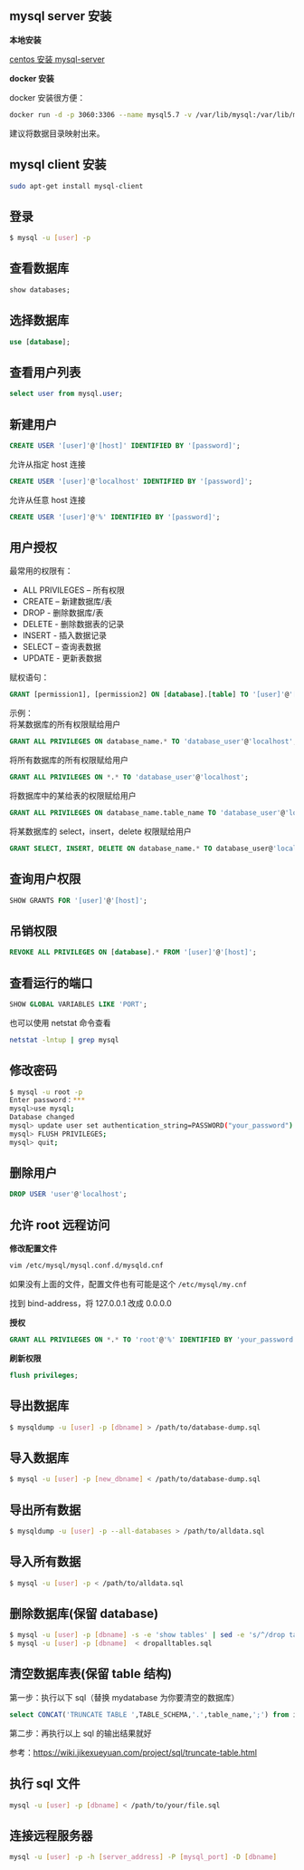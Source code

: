 [//title]: (mysql-cookbook)
[//englishtitle]: (mysql-cookbook)
[//category]: (mysql,tutorial,cookbook)
[//tags]: (mysql)
[//createtime]: (20190923)
[//updatetime]: (20201106)

## mysql server 安装

**本地安装**

[centos 安装 mysql-server](https://liushiming.cn/article/how-to-install-mysql-57-on-linux-centos7/)

**docker 安装**

docker 安装很方便：

```bash
docker run -d -p 3060:3306 --name mysql5.7 -v /var/lib/mysql:/var/lib/mysql -e MYSQL_ROOT_PASSWORD=root mysql:5.7
```

建议将数据目录映射出来。

## mysql client 安装

```bash
sudo apt-get install mysql-client
```

## 登录

```bash
$ mysql -u [user] -p
```

## 查看数据库

```sql
show databases;
```

## 选择数据库

```sql
use [database];
```

## 查看用户列表

```sql
select user from mysql.user;
```

## 新建用户

```sql
CREATE USER '[user]'@'[host]' IDENTIFIED BY '[password]';
```

允许从指定 host 连接

```sql
CREATE USER '[user]'@'localhost' IDENTIFIED BY '[password]';
```

允许从任意 host 连接

```sql
CREATE USER '[user]'@'%' IDENTIFIED BY '[password]';
```

## 用户授权

最常用的权限有：

- ALL PRIVILEGES – 所有权限
- CREATE – 新建数据库/表
- DROP - 删除数据库/表
- DELETE - 删除数据表的记录
- INSERT - 插入数据记录
- SELECT – 查询表数据
- UPDATE - 更新表数据

赋权语句：

```sql
GRANT [permission1], [permission2] ON [database].[table] TO '[user]'@'[host]';
```

示例：  
将某数据库的所有权限赋给用户

```sql
GRANT ALL PRIVILEGES ON database_name.* TO 'database_user'@'localhost';
```

将所有数据库的所有权限赋给用户

```sql
GRANT ALL PRIVILEGES ON *.* TO 'database_user'@'localhost';
```

将数据库中的某给表的权限赋给用户

```sql
GRANT ALL PRIVILEGES ON database_name.table_name TO 'database_user'@'localhost';
```

将某数据库的 select，insert，delete 权限赋给用户

```sql
GRANT SELECT, INSERT, DELETE ON database_name.* TO database_user@'localhost';
```

## 查询用户权限

```sql
SHOW GRANTS FOR '[user]'@'[host]';
```

## 吊销权限

```sql
REVOKE ALL PRIVILEGES ON [database].* FROM '[user]'@'[host]';
```

## 查看运行的端口

```sql
SHOW GLOBAL VARIABLES LIKE 'PORT';
```

也可以使用 netstat 命令查看

```bash
netstat -lntup | grep mysql
```

## 修改密码

```bash
$ mysql -u root -p
Enter password：***
mysql>use mysql;
Database changed
mysql> update user set authentication_string=PASSWORD("your_password") where user='your_user';
mysql> FLUSH PRIVILEGES;
mysql> quit;
```

## 删除用户

```sql
DROP USER 'user'@'localhost';
```

## 允许 root 远程访问

**修改配置文件**

```bash
vim /etc/mysql/mysql.conf.d/mysqld.cnf
```

如果没有上面的文件，配置文件也有可能是这个 `/etc/mysql/my.cnf`

找到 bind-address，将 127.0.0.1 改成 0.0.0.0

**授权**

```sql
GRANT ALL PRIVILEGES ON *.* TO 'root'@'%' IDENTIFIED BY 'your_password' WITH GRANT OPTION;
```

**刷新权限**

```sql
flush privileges;
```

## 导出数据库

```bash
$ mysqldump -u [user] -p [dbname] > /path/to/database-dump.sql
```

## 导入数据库

```bash
$ mysql -u [user] -p [new_dbname] < /path/to/database-dump.sql
```

## 导出所有数据

```bash
$ mysqldump -u [user] -p --all-databases > /path/to/alldata.sql
```

## 导入所有数据

```bash
$ mysql -u [user] -p < /path/to/alldata.sql
```

## 删除数据库(保留 database)

```bash
$ mysql -u [user] -p [dbname] -s -e 'show tables' | sed -e 's/^/drop table /' -e 's/$/;/' > dropalltables.sql
$ mysql -u [user] -p [dbname]  < dropalltables.sql
```

## 清空数据库表(保留 table 结构)

第一步：执行以下 sql（替换 mydatabase 为你要清空的数据库）

```sql
select CONCAT('TRUNCATE TABLE ',TABLE_SCHEMA,'.',table_name,';') from information_schema.tables where TABLE_SCHEMA='mydatabase';
```

第二步：再执行以上 sql 的输出结果就好

参考：https://wiki.jikexueyuan.com/project/sql/truncate-table.html

## 执行 sql 文件

```bash
mysql -u [user] -p [dbname] < /path/to/your/file.sql
```

## 连接远程服务器

```bash
mysql -u [user] -p -h [server_address] -P [mysql_port] -D [dbname]
```
